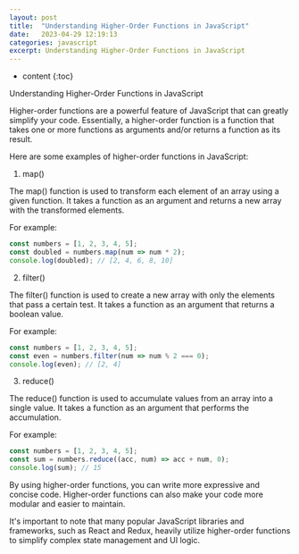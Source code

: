 ```yaml
---
layout: post
title:  "Understanding Higher-Order Functions in JavaScript"
date:   2023-04-29 12:19:13
categories: javascript
excerpt: Understanding Higher-Order Functions in JavaScript
---
```


* content
{:toc}

Understanding Higher-Order Functions in JavaScript

Higher-order functions are a powerful feature of JavaScript that can greatly simplify your code. Essentially, a higher-order function is a function that takes one or more functions as arguments and/or returns a function as its result.

Here are some examples of higher-order functions in JavaScript:

1. map()

The map() function is used to transform each element of an array using a given function. It takes a function as an argument and returns a new array with the transformed elements.

For example:

```js
const numbers = [1, 2, 3, 4, 5];
const doubled = numbers.map(num => num * 2);
console.log(doubled); // [2, 4, 6, 8, 10]
```

2. filter()

The filter() function is used to create a new array with only the elements that pass a certain test. It takes a function as an argument that returns a boolean value.

For example:

```js
const numbers = [1, 2, 3, 4, 5];
const even = numbers.filter(num => num % 2 === 0);
console.log(even); // [2, 4]
```

3. reduce()

The reduce() function is used to accumulate values from an array into a single value. It takes a function as an argument that performs the accumulation.

For example:

```js
const numbers = [1, 2, 3, 4, 5];
const sum = numbers.reduce((acc, num) => acc + num, 0);
console.log(sum); // 15
```

By using higher-order functions, you can write more expressive and concise code. Higher-order functions can also make your code more modular and easier to maintain.

It's important to note that many popular JavaScript libraries and frameworks, such as React and Redux, heavily utilize higher-order functions to simplify complex state management and UI logic.